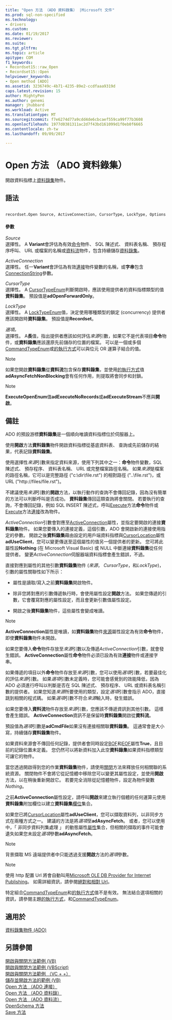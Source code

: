 ```yaml
---
title: "Open 方法 （ADO 資料錄集） |Microsoft 文件"
ms.prod: sql-non-specified
ms.technology:
- drivers
ms.custom: 
ms.date: 01/19/2017
ms.reviewer: 
ms.suite: 
ms.tgt_pltfrm: 
ms.topic: article
apitype: COM
f1_keywords:
- Recordset15::raw_Open
- Recordset15::Open
helpviewer_keywords:
- Open method [ADO]
ms.assetid: 3236749c-4b71-4235-89e2-ccdfaaa9319d
caps.latest.revision: 15
author: MightyPen
ms.author: genemi
manager: jhubbard
ms.workload: Active
ms.translationtype: MT
ms.sourcegitcommit: f7e6274d77a9cdd4de6cbcaef559ca99f77b3608
ms.openlocfilehash: 1977d0381311ac2d7f43bd161099d1f0eb0f6665
ms.contentlocale: zh-tw
ms.lasthandoff: 09/09/2017

---
```

# <a name="open-method-ado-recordset"></a>Open 方法 （ADO 資料錄集）
開啟資料指標上[資料錄集](../../../ado/reference/ado-api/recordset-object-ado.md)物件。  
  
## <a name="syntax"></a>語法  
  
```  
  
recordset.Open Source, ActiveConnection, CursorType, LockType, Options  
```  
  
#### <a name="parameters"></a>參數  
 *Source*  
 選擇性。 A **Variant**會評估為有效[命令](../../../ado/reference/ado-api/command-object-ado.md)物件、 SQL 陳述式、 資料表名稱、 預存程序呼叫、 URL 或檔案的名稱或[資料流](../../../ado/reference/ado-api/stream-object-ado.md)物件，包含持續儲存[資料錄集](../../../ado/reference/ado-api/recordset-object-ado.md)。  
  
 *ActiveConnection*  
 選擇性。 任一**Variant**會評估為有效[連接](../../../ado/reference/ado-api/connection-object-ado.md)物件變數的名稱，或**字串**包含[ConnectionString](../../../ado/reference/ado-api/connectionstring-property-ado.md)參數。  
  
 *CursorType*  
 選擇性。 A [CursorTypeEnum](../../../ado/reference/ado-api/cursortypeenum.md)判斷開啟時，應該使用提供者的資料指標類型的值**資料錄集**。 預設值是**adOpenForwardOnly**。  
  
 *LockType*  
 選擇性。 A [LockTypeEnum](../../../ado/reference/ado-api/locktypeenum.md)值，決定使用哪種類型的鎖定 (concurrency) 提供者應該開啟時**資料錄集**。 預設值是**Recordset**。  
  
 *選項。*  
 選擇性。 A**長**值，指出提供者應該如何評估*來源*引數，如果它不是代表項目**命令**物件，或**資料錄集**應該還原先前儲存的位置的檔案。 可以是一個或多個[CommandTypeEnum](../../../ado/reference/ado-api/commandtypeenum.md)或[的執行方式](../../../ado/reference/ado-api/executeoptionenum.md)可以與位元 OR 運算子結合的值。  
  
> [!NOTE]
>  如果您開啟**資料錄集**從**資料流**包含保存**資料錄集**，並使用[的執行方式](../../../ado/reference/ado-api/executeoptionenum.md)值**adAsyncFetchNonBlocking**會有任何作用，則提取將會同步和封鎖。  
  
> [!NOTE]
>  **ExecuteOpenEnum**值**adExecuteNoRecords**或**adExecuteStream**不應與**開啟**。  
  
## <a name="remarks"></a>備註  
 ADO 的預設游標**資料錄集**是一個順向唯讀資料指標位於伺服器上。  
  
 使用**開啟**方法**資料錄集**物件開啟資料指標從基底資料表、 查詢或先前儲存的結果，代表記錄**資料錄集**。  
  
 使用選擇性*來源*引數來指定資料來源，使用下列其中之一：**命令**物件變數，SQL 陳述式、 預存程序、 資料表名稱、 URL 或完整檔案路徑名稱。 如果*來源*是檔案的路徑名稱，它可以是完整路徑 ("c:\dir\file.rst") 的相對路徑 ("..\file.rst")，或 URL ("http://files/file.rst")。  
  
 不建議使用*來源*引數的**開啟**方法，以執行動作的查詢不會傳回記錄，因為沒有簡單的方法可以判斷呼叫是否成功。 **資料錄集**傳回這類查詢將會關閉。 若要執行的查詢，不會傳回記錄，例如 SQL INSERT 陳述式，呼叫[Execute](../../../ado/reference/ado-api/execute-method-ado-command.md)方法**命令**物件或[Execute](../../../ado/reference/ado-api/execute-method-ado-connection.md)方法[連接](../../../ado/reference/ado-api/connection-object-ado.md)改為物件。  
  
 *ActiveConnection*引數會對應至[ActiveConnection](../../../ado/reference/ado-api/activeconnection-property-ado.md)屬性，並指定要開啟的連接**資料錄集**物件。 如果您要傳入的連接定義，這個引數，ADO 會開啟新的連接使用指定的參數。 開啟之後**資料錄集**藉由設定的用戶端資料指標與[CursorLocation](../../../ado/reference/ado-api/cursorlocation-property-ado.md)屬性**adUseClient**，您可以變更傳送至這個屬性的值另一個提供者的更新。 您可將此屬性設**Nothing** (在 Microsoft Visual Basic) 或 NULL 中斷連線**資料錄集**從任何提供者。 變更*ActiveConnection*伺服器端資料指標會產生錯誤，不過。  
  
 直接對應到屬性的其他引數**資料錄集**物件 (*來源*， *CursorType*，和*LockType*)，引數的屬性關聯性如下所示：  
  
-   屬性是讀取/寫入之前**資料錄集**開啟物件。  
  
-   除非您將對應的引數傳遞執行時，會使用屬性設定**開啟**方法。 如果您傳遞的引數，它會覆寫對應的屬性設定，而且會更新引數值屬性設定。  
  
-   開啟之後**資料錄集**物件，這些屬性會變成唯讀。  
  
> [!NOTE]
>  **ActiveConnection**屬性是唯讀，如**資料錄集**物件[來源](../../../ado/reference/ado-api/source-property-ado-recordset.md)屬性設定為有效**命令**物件，即使**資料錄集**物件未開啟。  
  
 如果您要傳入**命令**物件存放至*來源*引數以及傳遞*ActiveConnection*引數，就會發生錯誤。 **ActiveConnection**屬性**命令**物件必須已設為有效**連接**物件或連接字串。  
  
 如果傳遞的項目以外**命令**物件存放至*來源*引數，您可以使用*選項*引數，若要最佳化的評估*來源*引數。 如果*選項*引數未定義時，您可能會感覺到的效能降低，因為 ADO 必須進行呼叫以判斷是否在 SQL 陳述式、 預存程序、 URL 或資料表名稱引數的提供者。 如果您知道*來源*所要使用的類型，設定*選項*引數會指示 ADO，直接跳到相關的程式碼。 如果*選項*引數不符合*來源*輸入時，發生錯誤。  
  
 如果您要傳入**資料流**物件存放至*來源*引數，您應該不傳遞資訊到其他引數。 這樣會產生錯誤。 **ActiveConnection**資訊不是保留時**資料錄集**開啟從**資料流**。  
  
 預設值為*選項*引數是**adCmdFile**如果沒有連接相關聯**資料錄集**。 這通常會是大小寫，持續儲存**資料錄集**物件。  
  
 如果資料來源會不傳回任何記錄，提供者會同時設定[BOF](../../../ado/reference/ado-api/bof-eof-properties-ado.md)和[EOF](../../../ado/reference/ado-api/bof-eof-properties-ado.md)屬性**True**，且目前的記錄位置未定義。 您仍然可以將新資料加入此空**資料錄集**如果資料指標類型可讓它的物件。  
  
 當您透過開啟得到您的作業**資料錄集**物件，請使用[關閉](../../../ado/reference/ado-api/close-method-ado.md)方法來釋放任何相關聯的系統資源。 關閉物件不會將它從記憶體中移除您可以變更其屬性設定，並使用**開啟**方法，以在稍後重新開啟它。 若要完全消除從記憶體物件，設定為物件變數*Nothing*。  
  
 之前**ActiveConnection**屬性設定，請呼叫**開啟**來建立執行個體的任何運算元使用**資料錄集**附加欄位以建立**資料錄集**[欄位](../../../ado/reference/ado-api/fields-collection-ado.md)集合。  
  
 如果您已將[CursorLocation](../../../ado/reference/ado-api/cursorlocation-property-ado.md)屬性**adUseClient**，您可以擷取資料列，以非同步方式在兩種方式之一。 建議的方法是將*選項*至**adAsyncFetch**。 或者，您可以使用中，「 非同步資料列集處理 」 的動態屬性[屬性](../../../ado/reference/ado-api/properties-collection-ado.md)集合，但相關的擷取的事件可能會遺失如果您未設定*選項*參數**adAsyncFetch**。  
  
> [!NOTE]
>  背景擷取 MS 遠端提供者中只能透過支援**開啟**方法的*選項*參數。  
  
> [!NOTE]
>  使用 http 配置 Url 將會自動叫用[Microsoft OLE DB Provider for Internet Publishing](../../../ado/guide/appendixes/microsoft-ole-db-provider-for-internet-publishing.md)。 如需詳細資訊，請參閱[絕對和相對 Url](../../../ado/guide/data/absolute-and-relative-urls.md)。  
  
 特定組合[CommandTypeEnum](../../../ado/reference/ado-api/commandtypeenum.md)和[的執行方式](../../../ado/reference/ado-api/executeoptionenum.md)值不是有效。 無法結合選項相關的資訊，請參閱主題[的執行方式](../../../ado/reference/ado-api/executeoptionenum.md)，和[CommandTypeEnum](../../../ado/reference/ado-api/commandtypeenum.md)。  
  
## <a name="applies-to"></a>適用於  
 [資料錄集物件 (ADO)](../../../ado/reference/ado-api/recordset-object-ado.md)  
  
## <a name="see-also"></a>另請參閱  
 [開啟與關閉方法範例 (VB)](../../../ado/reference/ado-api/open-and-close-methods-example-vb.md)   
 [開啟與關閉方法範例 (VBScript)](../../../ado/reference/ado-api/open-and-close-methods-example-vbscript.md)   
 [開啟與關閉方法範例 （VC + +）](../../../ado/reference/ado-api/open-and-close-methods-example-vc.md)   
 [儲存並開啟方法的範例 (VB)](../../../ado/reference/ado-api/save-and-open-methods-example-vb.md)   
 [Open 方法 （ADO 連接）](../../../ado/reference/ado-api/open-method-ado-connection.md)   
 [Open 方法 （ADO 資料錄）](../../../ado/reference/ado-api/open-method-ado-record.md)   
 [Open 方法 （ADO 資料流）](../../../ado/reference/ado-api/open-method-ado-stream.md)   
 [OpenSchema 方法](../../../ado/reference/ado-api/openschema-method.md)   
 [Save 方法](../../../ado/reference/ado-api/save-method.md)

